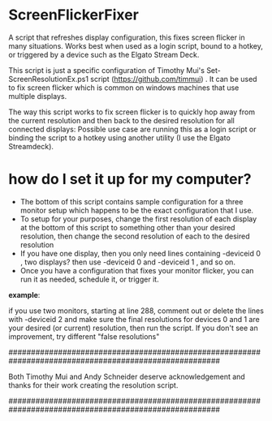 # ScreenFlickerFixer
A script that refreshes display configuration, this fixes screen flicker in many situations.   Works best when used as a login script, bound to a hotkey, or triggered by a device such as the Elgato Stream Deck. 

This script is just a specific configuration of Timothy Mui's Set-ScreenResolutionEx.ps1 script (https://github.com/timmui) . It can be used to fix screen flicker which is common on windows machines that use multiple displays.
 
 The way this script works to fix screen flicker is to quickly hop away from the current resolution and then back to the desired resolution for all connected displays: 
 Possible use case are running this as a login script or binding the script to a hotkey using another utility (I use the Elgato Streamdeck).  
 
 #  how do I set it up for my computer?
 -  The bottom of this script contains sample configuration for a three monitor setup which happens to be the exact configuration that I use.
 -  To setup for your purposes, change the first resolution of each display at the bottom of this script to something other than your desired resolution, then change the second resolution of each to the desired resolution
 - If you have one display, then you only need lines containing -deviceid 0  , two displays? then use  -deviceid 0 and -deviceid 1  , and so on. 
 - Once you have a configuration that fixes your monitor flicker, you can run it as needed, schedule it, or trigger it.


**example**: 

if you use two monitors, starting at line 288, comment out or delete the lines with -deviceid 2 and make sure the final resolutions for devices 0 and 1 are your desired (or current) resolution, then run the script.  If you don't see an improvement, try different "false resolutions"
 

 #######################################################################################################
 
Both Timothy Mui and Andy Schneider deserve acknowledgement and thanks for their work creating the resolution script.

 #######################################################################################################
